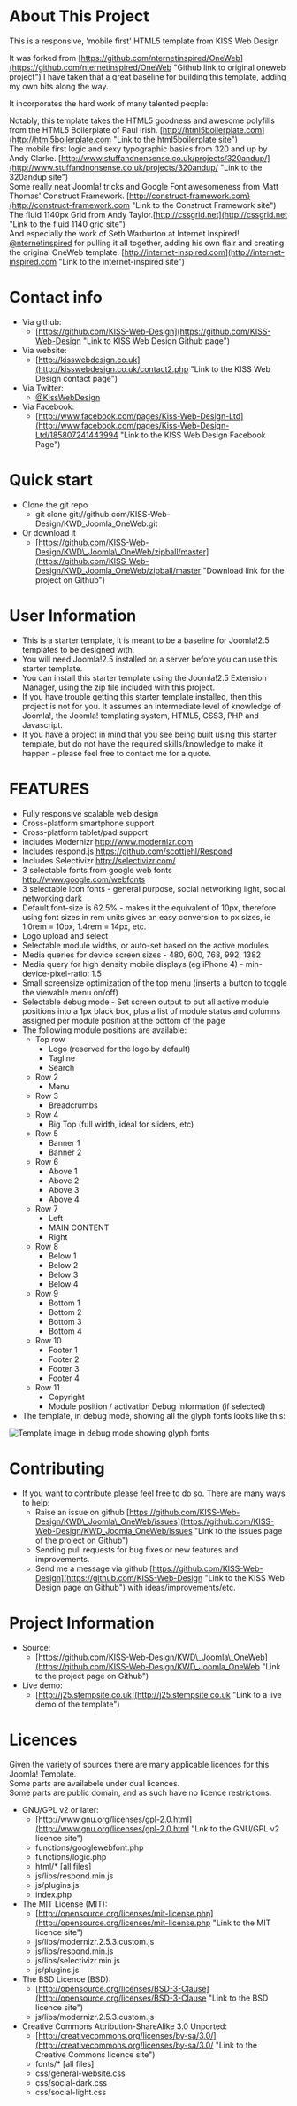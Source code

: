 About This Project
==================

This is a responsive, 'mobile first' HTML5 template from KISS Web Design  
  
It was forked from [https://github.com/nternetinspired/OneWeb](https://github.com/nternetinspired/OneWeb "Github link to original oneweb project")
I have taken that a great baseline for building this template, adding my own bits along the way.  
  
It incorporates the hard work of many talented people:  
  
Notably, this template takes the HTML5 goodness and awesome polyfills from the HTML5 Boilerplate of Paul Irish. [http://html5boilerplate.com](http://html5boilerplate.com "Link to the html5boilerplate site")  
The mobile first logic and sexy typographic basics from 320 and up by Andy Clarke. [http://www.stuffandnonsense.co.uk/projects/320andup/](http://www.stuffandnonsense.co.uk/projects/320andup/ "Link to the 320andup site")  
Some really neat Joomla! tricks and Google Font awesomeness from Matt Thomas' Construct Framework. [http://construct-framework.com}(http://construct-framework.com "Link to the Construct Framework site")  
The fluid 1140px Grid from Andy Taylor.[http://cssgrid.net](http://cssgrid.net "Link to the fluid 1140 grid site")  
And especially the work of Seth Warburton at Internet Inspired! [@nternetinspired](https://twitter.com/nternetinspired "Twitter link for Seth Warburton") for pulling it all together, adding his own flair and creating the original OneWeb template. [http://internet-inspired.com](http://internet-inspired.com "Link to the internet-inspired site")  
  
Contact info  
============  
  
 * Via github:		
	+ [https://github.com/KISS-Web-Design](https://github.com/KISS-Web-Design "Link to KISS Web Design Github page")  
 * Via website:	
	+ [http://kisswebdesign.co.uk](http://kisswebdesign.co.uk/contact2.php "Link to the KISS Web Design contact page")  
 * Via Twitter:	
	+ [@KissWebDesign](https://twitter.com/KissWebDesign "Twitter link for KISS Web Design")  
 * Via Facebook:	
	+ [http://www.facebook.com/pages/Kiss-Web-Design-Ltd](http://www.facebook.com/pages/Kiss-Web-Design-Ltd/185807241443994 "Link to the KISS Web Design Facebook Page")  
  
Quick start  
===========  
  
 * Clone the git repo
	+ git clone git://github.com/KISS-Web-Design/KWD\_Joomla\_OneWeb.git
 * Or download it
	+ [https://github.com/KISS-Web-Design/KWD\_Joomla\_OneWeb/zipball/master](https://github.com/KISS-Web-Design/KWD_Joomla_OneWeb/zipball/master "Download link for the project on Github")
  
User Information
================

 * This is a starter template, it is meant to be a baseline for Joomla!2.5 templates to be designed with.
 * You will need Joomla!2.5 installed on a server before you can use this starter template.
 * You can install this starter template using the Joomla!2.5 Extension Manager, using the zip file included with this project.
 * If you have trouble getting this starter template installed, then this project is not for you. It assumes an intermediate level of knowledge of Joomla!, the Joomla! templating system, HTML5, CSS3, PHP and Javascript.
 * If you have a project in mind that you see being built using this starter template, but do not have the required skills/knowledge to make it happen - please feel free to contact me for a quote.
  
FEATURES
========
  
 * Fully responsive scalable web design
 * Cross-platform smartphone support
 * Cross-platform tablet/pad support
 * Includes Modernizr http://www.modernizr.com
 * Includes respond.js https://github.com/scottjehl/Respond
 * Includes Selectivizr http://selectivizr.com/
 * 3 selectable fonts from google web fonts http://www.google.com/webfonts
 * 3 selectable icon fonts - general purpose, social networking light, social networking dark
 * Default font-size is 62.5%  - makes it the equivalent of 10px, therefore using font sizes in rem units gives an easy conversion to px sizes, ie 1.0rem = 10px, 1.4rem = 14px, etc.
 * Logo upload and select
 * Selectable module widths, or auto-set based on the active modules
 * Media queries for device screen sizes - 480, 600, 768, 992, 1382
 * Media query for high density mobile displays (eg iPhone 4) - min-device-pixel-ratio: 1.5
 * Small screensize optimization of the top menu (inserts a button to toggle the viewable menu on/off)
 * Selectable debug mode - Set screen output to put all active module positions into a 1px black box, plus a list of module status and columns assigned per module position at the bottom of the page
 * The following module positions are available:
	+ Top row
		- Logo (reserved for the logo by default)
		- Tagline
		- Search
	+ Row 2
		- Menu
	+ Row 3
		- Breadcrumbs
	+ Row 4
		- Big Top (full width, ideal for sliders, etc)
	+ Row 5
		- Banner 1
		- Banner 2
	+ Row 6
		- Above 1
		- Above 2
		- Above 3
		- Above 4
	+ Row 7
		- Left
		- MAIN CONTENT
		- Right
	+ Row 8
		- Below 1
		- Below 2
		- Below 3
		- Below 4
	+ Row 9
		- Bottom 1
		- Bottom 2
		- Bottom 3
		- Bottom 4
	+ Row 10
		- Footer 1
		- Footer 2
		- Footer 3
		- Footer 4
	+ Row 11
		- Copyright
		- Module position / activation Debug information (if selected)
 * The template, in debug mode, showing all the glyph fonts looks like this:  
  
![Template image in debug mode showing glyph fonts](img/kwd_joomla_oneweb_template_debug_preview.png "Template preview")
  
Contributing
============
  
 * If you want to contribute please feel free to do so. There are many ways to help:
 	+ Raise an issue on github [https://github.com/KISS-Web-Design/KWD\_Joomla\_OneWeb/issues](https://github.com/KISS-Web-Design/KWD_Joomla_OneWeb/issues "Link to the issues page of the project on Github")
 	+ Sending pull requests for bug fixes or new features and improvements.
 	+ Send me a message via github [https://github.com/KISS-Web-Design](https://github.com/KISS-Web-Design "Link to the KISS Web Design page on Github") with ideas/improvements/etc.		
  
Project Information
===================
  
 * Source: 
	+ [https://github.com/KISS-Web-Design/KWD\_Joomla\_OneWeb](https://github.com/KISS-Web-Design/KWD_Joomla_OneWeb "Link to the project page on Github")
 * Live demo:
	+ [http://j25.stempsite.co.uk](http://j25.stempsite.co.uk "Link to a live demo of the template")
  
Licences
========
  
Given the variety of sources there are many applicable licences for this Joomla! Template.  
Some parts are availabele under dual licences.  
Some parts are public domain, and as such have no licence restrictions.

 * GNU/GPL v2 or later:
	- [http://www.gnu.org/licenses/gpl-2.0.html](http://www.gnu.org/licenses/gpl-2.0.html "Lnk to the GNU/GPL v2 licence site")
	- functions/googlewebfont.php
	- functions/logic.php
	- html/* [all files]
	- js/libs/respond.min.js
	- js/plugins.js
	- index.php
 * The MIT License (MIT):
	- [http://opensource.org/licenses/mit-license.php](http://opensource.org/licenses/mit-license.php "Link to the MIT licence site")
	- js/libs/modernizr.2.5.3.custom.js
	- js/libs/respond.min.js
	- js/libs/selectivizr.min.js
	- js/plugins.js
 * The BSD Licence (BSD):
	- [http://opensource.org/licenses/BSD-3-Clause](http://opensource.org/licenses/BSD-3-Clause "Link to the BSD licence site")
	- js/libs/modernizr.2.5.3.custom.js
 * Creative Commons Attribution-ShareAlike 3.0 Unported:
	- [http://creativecommons.org/licenses/by-sa/3.0/](http://creativecommons.org/licenses/by-sa/3.0/ "Link to the Creative Commons licence site")
	- fonts/* [all files]
	- css/general-website.css
	- css/social-dark.css
	- css/social-light.css
